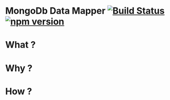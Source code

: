 # MongoDb Data Mapper [![Build Status](https://travis-ci.org/francisbrito/node-mongodb-datamapper.svg?branch=master)](https://travis-ci.org/francisbrito/node-mongodb-datamapper) [![npm version](https://badge.fury.io/js/mongodb-datamapper.svg)](https://badge.fury.io/js/mongodb-datamapper)

# What ?
# Why ?
# How ?
